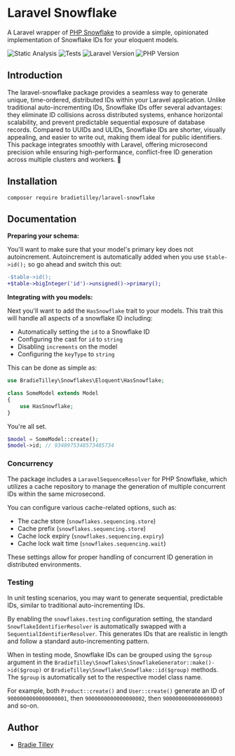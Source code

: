 # Laravel Snowflake

A Laravel wrapper of [PHP Snowflake](https://github.com/bradietilley/php-snowflake) to provide a simple, opinionated implementation of Snowflake IDs for your eloquent models.

![Static Analysis](https://github.com/bradietilley/laravel-snowflake/actions/workflows/static.yml/badge.svg)
![Tests](https://github.com/bradietilley/laravel-snowflake/actions/workflows/tests.yml/badge.svg)
![Laravel Version](https://img.shields.io/badge/Laravel%20Version-11.x-F9322C)
![PHP Version](https://img.shields.io/badge/PHP%20Version-%E2%89%A58.4-4F5B93)

## Introduction

The laravel-snowflake package provides a seamless way to generate unique, time-ordered, distributed IDs within your Laravel application. Unlike traditional auto-incrementing IDs, Snowflake IDs offer several advantages: they eliminate ID collisions across distributed systems, enhance horizontal scalability, and prevent predictable sequential exposure of database records. Compared to UUIDs and ULIDs, Snowflake IDs are shorter, visually appealing, and easier to write out, making them ideal for public identifiers. This package integrates smoothly with Laravel, offering microsecond precision while ensuring high-performance, conflict-free ID generation across multiple clusters and workers. 🚀

## Installation

```
composer require bradietilley/laravel-snowflake
```

## Documentation

**Preparing your schema:**

You'll want to make sure that your model's primary key does not autoincrement. Autoincrement is automatically added when you use `$table->id();` so go ahead and switch this out:

```diff
-$table->id();
+$table->bigInteger('id')->unsigned()->primary();
```

**Integrating with you models:**

Next you'll want to add the `HasSnowflake` trait to your models. This trait this will handle all aspects of a snowflake ID including:

- Automatically setting the `id` to a Snowflake ID
- Configuring the cast for `id` to `string`
- Disabling `increments` on the model
- Configuring the `keyType` to `string`

This can be done as simple as:

```php
use BradieTilley\Snowflakes\Eloquent\HasSnowflake;

class SomeModel extends Model
{
    use HasSnowflake;
}
```

You're all set.

```php
$model = SomeModel::create();
$model->id; // 9348975348573485734
```

### Concurrency

The package includes a `LaravelSequenceResolver` for PHP Snowflake, which utilizes a cache repository to manage the generation of multiple concurrent IDs within the same microsecond.

You can configure various cache-related options, such as:

- The cache store (`snowflakes.sequencing.store`)
- Cache prefix (`snowflakes.sequencing.store`)
- Cache lock expiry (`snowflakes.sequencing.expiry`)
- Cache lock wait time (`snowflakes.sequencing.wait`)

These settings allow for proper handling of concurrent ID generation in distributed environments.

### Testing

In unit testing scenarios, you may want to generate sequential, predictable IDs, similar to traditional auto-incrementing IDs.

By enabling the `snowflakes.testing` configuration setting, the standard `SnowflakeIdentifierResolver` is automatically swapped with a `SequentialIdentifierResolver`. This generates IDs that are realistic in length and follow a standard auto-incrementing pattern.

When in testing mode, Snowflake IDs can be grouped using the `$group` argument in the `BradieTilley\Snowflakes\SnowflakeGenerator::make()->id($group)` or `BradieTilley\Snowflake\Snowflake::id($group)` methods. The `$group` is automatically set to the respective model class name.

For example, both `Product::create()` and `User::create()` generate an ID of `9000000000000000001`, then `9000000000000000002`, then `9000000000000000003` and so-on.


## Author

- [Bradie Tilley](https://github.com/bradietilley)
